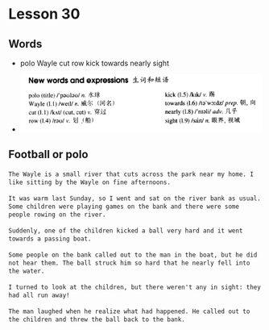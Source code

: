 # Lesson 30

## Words

- polo Wayle cut row kick towards nearly sight

- ![Words](../../../Images/Part2/03/words-30.png)

## Football or polo

```
The Wayle is a small river that cuts across the park near my home. I like sitting by the Wayle on fine afternoons.

It was warm last Sunday, so I went and sat on the river bank as usual. Some children were playing games on the bank and there were some people rowing on the river.

Suddenly, one of the children kicked a ball very hard and it went towards a passing boat.

Some people on the bank called out to the man in the boat, but he did not hear them. The ball struck him so hard that he nearly fell into the water.

I turned to look at the children, but there weren't any in sight: they had all run away!

The man laughed when he realize what had happened. He called out to the children and threw the ball back to the bank.
```
